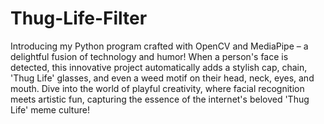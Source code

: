 # Thug-Life-Filter

Introducing my Python program crafted with OpenCV and MediaPipe – a delightful fusion of technology and humor! When a person's face is detected, this innovative project automatically adds a stylish cap, chain, 'Thug Life' glasses, and even a weed motif on their head, neck, eyes, and mouth. Dive into the world of playful creativity, where facial recognition meets artistic fun, capturing the essence of the internet's beloved 'Thug Life' meme culture!
